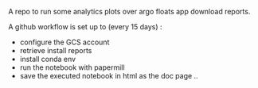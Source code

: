 A repo to run some analytics plots over argo floats app download reports.  

A github workflow is set up to (every 15 days) :
- configure the GCS account 
- retrieve install reports 
- install conda env
- run the notebook with papermill
- save the executed notebook in html as the doc page
..
